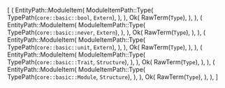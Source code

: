 [
    (
        EntityPath::ModuleItem(
            ModuleItemPath::Type(
                TypePath(`core::basic::bool`, `Extern`),
            ),
        ),
        Ok(
            RawTerm(`Type`),
        ),
    ),
    (
        EntityPath::ModuleItem(
            ModuleItemPath::Type(
                TypePath(`core::basic::never`, `Extern`),
            ),
        ),
        Ok(
            RawTerm(`Type`),
        ),
    ),
    (
        EntityPath::ModuleItem(
            ModuleItemPath::Type(
                TypePath(`core::basic::unit`, `Extern`),
            ),
        ),
        Ok(
            RawTerm(`Type`),
        ),
    ),
    (
        EntityPath::ModuleItem(
            ModuleItemPath::Type(
                TypePath(`core::basic::Trait`, `Structure`),
            ),
        ),
        Ok(
            RawTerm(`Type`),
        ),
    ),
    (
        EntityPath::ModuleItem(
            ModuleItemPath::Type(
                TypePath(`core::basic::Module`, `Structure`),
            ),
        ),
        Ok(
            RawTerm(`Type`),
        ),
    ),
]